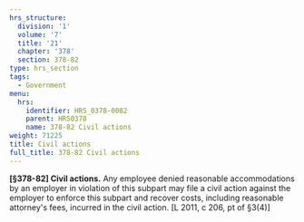 ```yaml
---
hrs_structure:
  division: '1'
  volume: '7'
  title: '21'
  chapter: '378'
  section: 378-82
type: hrs_section
tags:
  - Government
menu:
  hrs:
    identifier: HRS_0378-0082
    parent: HRS0378
    name: 378-82 Civil actions
weight: 71225
title: Civil actions
full_title: 378-82 Civil actions
---
```

**[§378-82] Civil actions.** Any employee denied reasonable accommodations by an employer in violation of this subpart may file a civil action against the employer to enforce this subpart and recover costs, including reasonable attorney's fees, incurred in the civil action. [L 2011, c 206, pt of §3(4)]